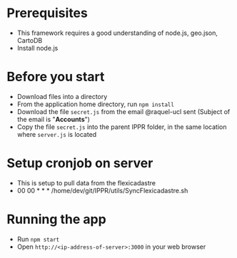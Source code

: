 

# Prerequisites
* This framework requires a good understanding of node.js, geo.json, CartoDB
* Install node.js

# Before you start
* Download files into a directory
* From the application home directory, run ```npm install```
* Download the file ```secret.js``` from the email  @raquel-ucl sent (Subject of the email is "**Accounts**")
* Copy the file ```secret.js``` into the parent IPPR folder, in the same location where ```server.js``` is located

# Setup cronjob on server
* This is setup to pull data from the flexicadastre
* 00 00 * * * /home/dev/git/IPPR/utils/SyncFlexicadastre.sh

# Running the app
* Run ```npm start```
* Open ```http://<ip-address-of-server>:3000``` in your web browser
